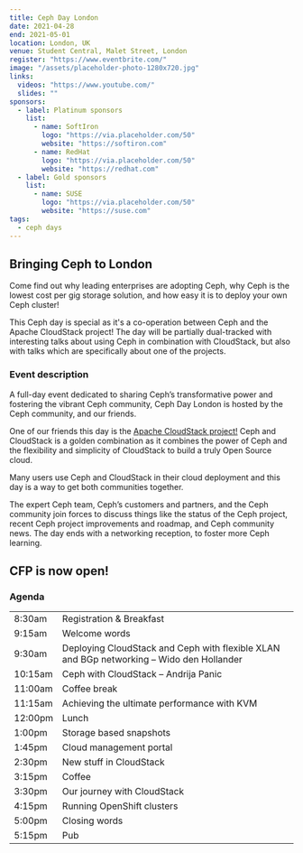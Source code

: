 ```yaml
---
title: Ceph Day London
date: 2021-04-28
end: 2021-05-01
location: London, UK
venue: Student Central, Malet Street, London
register: "https://www.eventbrite.com/"
image: "/assets/placeholder-photo-1280x720.jpg"
links:
  videos: "https://www.youtube.com/"
  slides: ""
sponsors:
  - label: Platinum sponsors
    list:
      - name: SoftIron
        logo: "https://via.placeholder.com/50"
        website: "https://softiron.com"
      - name: RedHat
        logo: "https://via.placeholder.com/50"
        website: "https://redhat.com"
  - label: Gold sponsors
    list:
      - name: SUSE
        logo: "https://via.placeholder.com/50"
        website: "https://suse.com"
tags:
  - ceph days
---
```


## Bringing Ceph to London

Come find out why leading enterprises are adopting Ceph, why Ceph is the lowest cost per gig storage solution, and how easy it is to deploy your own Ceph cluster!

This Ceph day is special as it's a co-operation between Ceph and the Apache CloudStack project! The day will be partially dual-tracked with interesting talks about using Ceph in combination with CloudStack, but also with talks which are specifically about one of the projects.

### Event description

A full-day event dedicated to sharing Ceph’s transformative power and fostering the vibrant Ceph community, Ceph Day London is hosted by the Ceph community, and our friends.

One of our friends this day is the [Apache CloudStack project!](https://cloudstack.apache.org/) Ceph and CloudStack is a golden combination as it combines the power of Ceph and the flexibility and simplicity of CloudStack to build a truly Open Source cloud.

Many users use Ceph and CloudStack in their cloud deployment and this day is a way to get both communities together.

The expert Ceph team, Ceph’s customers and partners, and the Ceph community join forces to discuss things like the status of the Ceph project, recent Ceph project improvements and roadmap, and Ceph community news. The day ends with a networking reception, to foster more Ceph learning.

## CFP is now open!

### Agenda

<table class="agenda">
  <tbody>
    <tr class="agenda__intermission">
      <td>8:30am</td>
      <td>Registration &amp; Breakfast</td>
    </tr>
    <tr>
      <td>9:15am</td>
      <td>Welcome words</td>
    </tr>
    <tr>
      <td>9:30am</td>
      <td>Deploying CloudStack and Ceph with flexible XLAN and BGp networking &ndash; Wido den Hollander</td>
    </tr>
    <tr>
      <td>10:15am</td>
      <td>Ceph with CloudStack &ndash; Andrija Panic</td>
    </tr>
    <tr class="agenda__intermission">
      <td>11:00am</td>
      <td>Coffee break</td>
    </tr>
    <tr>
      <td>11:15am</td>
      <td>Achieving the ultimate performance with KVM</td>
    </tr>
    <tr class="agenda__intermission">
      <td>12:00pm</td>
      <td>Lunch</td>
    </tr>
    <tr>
      <td>1:00pm</td>
      <td>Storage based snapshots</td>
    </tr>
    <tr>
      <td>1:45pm</td>
      <td>Cloud management portal</td>
    </tr>
    <tr>
      <td>2:30pm</td>
      <td>New stuff in CloudStack</td>
    </tr>
    <tr class="agenda__intermission">
      <td>3:15pm</td>
      <td>Coffee</td>
    </tr>
    <tr>
      <td>3:30pm</td>
      <td>Our journey with CloudStack</td>
    </tr>
    <tr>
      <td>4:15pm</td>
      <td>Running OpenShift clusters</td>
    </tr>
    <tr>
      <td>5:00pm</td>
      <td>Closing words</td>
    </tr>
    <tr class="agenda__intermission">
      <td>5:15pm</td>
      <td>Pub</td>
    </tr>
  </tbody>
</table>
